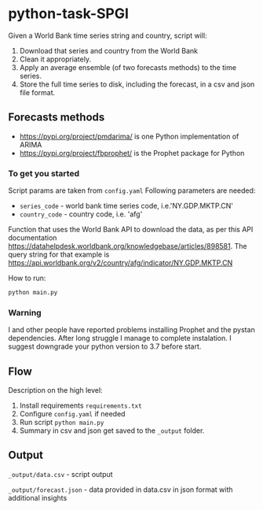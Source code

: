 # python-task-SPGI

Given a World Bank time series string and country, script will:
1.	Download that series and country from the World Bank 
2.	Clean it appropriately.
3.	Apply an average ensemble (of two forecasts methods) to the time series.
4.	Store the full time series to disk, including the forecast, in a csv and json file format.

## Forecasts methods
* https://pypi.org/project/pmdarima/ is one Python implementation of ARIMA 
* https://pypi.org/project/fbprophet/ is the Prophet package for Python

### To get you started
Script params are taken from  `config.yaml` Following parameters are needed:
* `series_code` - world bank time series code, i.e.'NY.GDP.MKTP.CN'
* `country_code` - country code, i.e. 'afg'

Function that uses the World Bank API to download the data, as per this API documentation https://datahelpdesk.worldbank.org/knowledgebase/articles/898581. 
The query string for that example is https://api.worldbank.org/v2/country/afg/indicator/NY.GDP.MKTP.CN

How to run:
```bash
python main.py 
```

### Warning
I and other people have reported problems installing Prophet and the pystan dependencies. After long struggle I manage to complete instalation. I suggest downgrade your python version to 3.7 before start.

## Flow
Description on the high level:
1. Install requirements `requirements.txt`
2. Configure `config.yaml` if needed
3. Run script `python main.py`
4. Summary in csv and json get saved to the `_output` folder.

## Output

`_output/data.csv` - script output

`_output/forecast.json` - data provided in data.csv in json format with additional insights